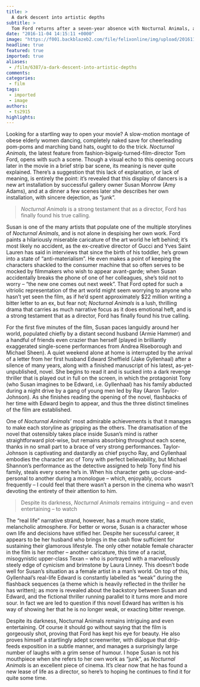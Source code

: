 ```yaml
---
title: >
  A dark descent into artistic depths
subtitle: >
  Tom Ford returns after a seven-year absence with Nocturnal Animals, a luscious, scintillating thriller that shows off his eye for beauty
date: "2016-11-04 14:15:11 +0000"
image: "https://f001.backblazeb2.com/file/felixonline/img/upload/201611041414-aib116-nocturnal-animals-amy-adams-image.jpg"
headline: true
featured: true
imported: true
aliases:
 - /film/6387/a-dark-descent-into-artistic-depths
comments:
categories:
 - film
tags:
 - imported
 - image
authors:
 - ts2915
highlights:
---
```


Looking for a startling way to open your movie? A slow-motion montage of obese elderly women dancing, completely naked save for cheerleading pom-poms and marching band hats, ought to do the trick. _Nocturnal Animals,_ the latest feature from fashion-bigwig-turned-film-director Tom Ford, opens with such a scene. Though a visual echo to this opening occurs later in the movie in a brief strip bar scene, its meaning is never quite explained. There’s a suggestion that this lack of explanation, or lack of meaning, is entirely the point: it’s revealed that this display of dancers is a new art installation by successful gallery owner Susan Monrow (Amy Adams), and at a dinner a few scenes later she describes her own installation, with sincere dejection, as “junk”.

> _Nocturnal Animals_ is a strong testament that as a director, Ford has finally found his true calling.

Susan is one of the many artists that populate one of the multiple storylines of _Nocturnal Animals_, and is not alone in despising her own work. Ford paints a hilariously miserable caricature of the art world he left behind; it’s most likely no accident, as the ex-creative director of Gucci and Yves Saint Lauren has said in interviews that since the birth of his toddler, he’s grown into a state of “anti-materialism”. He even makes a point of keeping the characters shackled to the consumer machine that so often serves to be mocked by filmmakers who wish to appear avant-garde; when Susan accidentally breaks the phone of one of her colleagues, she’s told not to worry – “the new one comes out next week”. That Ford opted for such a vitriolic representation of the art world might seem worrying to anyone who hasn’t yet seen the film, as if he’d spent approximately $22 million writing a bitter letter to an ex, but fear not; _Nocturnal Animals_ is a lush, thrilling drama that carries as much narrative focus as it does emotional heft, and is a strong testament that as a director, Ford has finally found his true calling.

For the first five minutes of the film, Susan paces languidly around her world, populated chiefly by a distant second husband (Armie Hammer) and a handful of friends even crazier than herself (played in brilliantly exaggerated single-scene performances from Andrea Riseborough and Michael Sheen). A quiet weekend alone at home is interrupted by the arrival of a letter from her first husband Edward Sheffield (Jake Gyllenhaal) after a silence of many years, along with a finished manuscript of his latest, as-yet-unpublished, novel. She begins to read it and is sucked into a dark revenge thriller that is played out in full on the screen, in which the protagonist Tony (who Susan imagines to be Edward, i.e. Gyllenhaal) has his family abducted during a night drive by a gang of young men led by Ray (Aaron Taylor-Johnson). As she finishes reading the opening of the novel, flashbacks of her time with Edward begin to appear, and thus the three distinct timelines of the film are established.

One of _Nocturnal Animals’_ most admirable achievements is that it manages to make each storyline as gripping as the others. The dramatisation of the novel that ostensibly takes place inside Susan’s mind is rather straightforward plot-wise, but remains absorbing throughout each scene, thanks in no small part to a brace of very strong performances. Taylor-Johnson is captivating and dastardly as chief psycho Ray, and Gyllenhaal embodies the character arc of Tony with perfect believability, but Michael Shannon’s performance as the detective assigned to help Tony find his family, steals every scene he’s in. When his character gets up-close-and-personal to another during a monologue – which, enjoyably, occurs frequently – I could feel that there wasn’t a person in the cinema who wasn’t devoting the entirety of their attention to him.

> Despite its darkness, _Nocturnal Animals_ remains intriguing – and even entertaining – to watch

The “real life” narrative strand, however, has a much more static, melancholic atmosphere. For better or worse, Susan is a character whose own life and decisions have stifled her. Despite  her sucessful career, it appears to be her husband who brings in the cash flow sufficient for sustaining their glamorous lifestyle. The only other notable female character in the film is her mother – another caricature, this time of a racist, misogynistic upper-class Texan – who is portrayed with a marvellously steely edge of cynicism and brimstone by Laura Linney. This doesn’t bode well for Susan’s situation as a female artist in a man’s world. On top of this, Gyllenhaal’s real-life Edward is constantly labelled as “weak” during the flashback sequences (a theme which is heavily reflected in the thriller he has written); as more is revealed about the backstory between Susan and Edward, and the fictional thriller running parallel to it turns more and more sour. In fact we are led to question if this novel Edward has written is his way of showing her that he is no longer weak, or exacting bitter revenge.

Despite its darkness, Nocturnal Animals remains intriguing and even entertaining. Of course it should go without saying that the film is gorgeously shot, proving that Ford has kept his eye for beauty. He also proves himself a startlingly adept screenwriter, with dialogue that drip-feeds exposition in a subtle manner, and manages a surprisingly large number of laughs with a grim sense of  humour. I hope Susan is not his mouthpiece when she refers to her own work as “junk”, as _Nocturnal Animals_ is an excellent piece of cinema. It’s clear now that he has found a new lease of life as a director, so here’s to hoping he continues to find it for quite some time.

